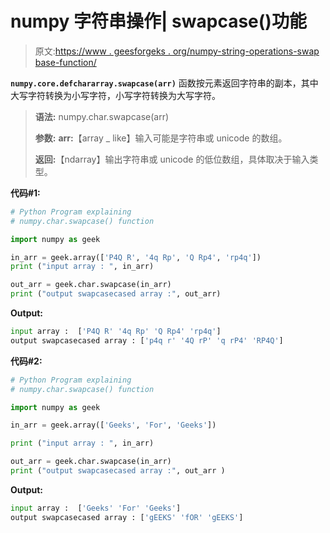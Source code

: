 # numpy 字符串操作| swapcase()功能

> 原文:[https://www . geesforgeks . org/numpy-string-operations-swap base-function/](https://www.geeksforgeeks.org/numpy-string-operations-swapcase-function/)

**`numpy.core.defchararray.swapcase(arr)`** 函数按元素返回字符串的副本，其中大写字符转换为小写字符，小写字符转换为大写字符。

> **语法:** numpy.char.swapcase(arr)
> 
> **参数:**
> **arr:**【array _ like】输入可能是字符串或 unicode 的数组。
> 
> **返回:**【ndarray】输出字符串或 unicode 的低位数组，具体取决于输入类型。

**代码#1:**

```py
# Python Program explaining
# numpy.char.swapcase() function 

import numpy as geek 

in_arr = geek.array(['P4Q R', '4q Rp', 'Q Rp4', 'rp4q'])
print ("input array : ", in_arr)

out_arr = geek.char.swapcase(in_arr)
print ("output swapcasecased array :", out_arr)
```

**Output:**

```py
input array :  ['P4Q R' '4q Rp' 'Q Rp4' 'rp4q']
output swapcasecased array : ['p4q r' '4Q rP' 'q rP4' 'RP4Q']

```

**代码#2:**

```py
# Python Program explaining
# numpy.char.swapcase() function 

import numpy as geek 

in_arr = geek.array(['Geeks', 'For', 'Geeks'])

print ("input array : ", in_arr)

out_arr = geek.char.swapcase(in_arr)
print ("output swapcasecased array :", out_arr )
```

**Output:**

```py
input array :  ['Geeks' 'For' 'Geeks']
output swapcasecased array : ['gEEKS' 'fOR' 'gEEKS']

```